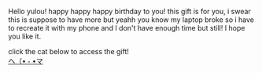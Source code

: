 Hello yulou! happy happy happy birthday to you! this gift is for you, i swear this is suppose to have more but yeahh you know my laptop broke so i have to recreate it with my phone and I don't have enough time but still! I hope you like it.

click the cat below to access the gift!
<a href="https://htmlpreview.github.io/?https://github.com/izjeiyaa/gift-/blob/main/index.html">    
へ（• ˕ •マ</a>
